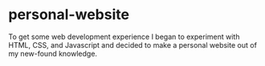 # personal-website

To get some web development experience I began to experiment with HTML, CSS, and Javascript and decided to make a personal website out of my new-found knowledge.
